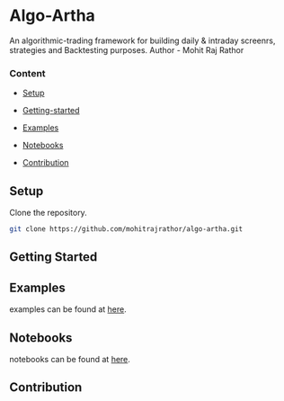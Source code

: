 # Algo-Artha
An algorithmic-trading framework for building daily & intraday screenrs, strategies and Backtesting purposes.
Author - Mohit Raj Rathor

### Content
+ [Setup](#setup) 

+ [Getting-started](#getting-started)

+ [Examples](#examples)

+ [Notebooks](#notebooks)

+ [Contribution](#contribution)


## Setup
Clone the repository.
```bash
git clone https://github.com/mohitrajrathor/algo-artha.git
```

## Getting Started

## Examples
examples can be found at [here](/examples/).


## Notebooks 
notebooks can be found at [here](/examples/).

## Contribution
